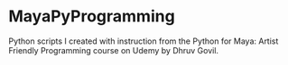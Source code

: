# MayaPyProgramming
Python scripts I created with instruction from the Python for Maya: Artist Friendly Programming course on Udemy by Dhruv Govil.
